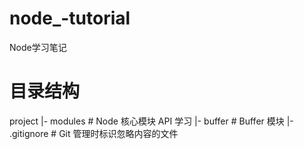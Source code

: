 # node_-tutorial
Node学习笔记

# 目录结构
project
  |- modules         # Node 核心模块 API 学习
    |- buffer        # Buffer 模块
  |- .gitignore      # Git 管理时标识忽略内容的文件
